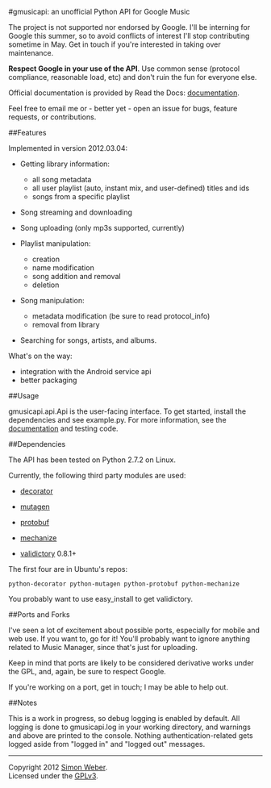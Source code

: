 #gmusicapi: an unofficial Python API for Google Music

The project is not supported nor endorsed by Google. I'll be interning for Google this summer, so to avoid conflicts of interest I'll stop contributing sometime in May. Get in touch if you're interested in taking over maintenance.

**Respect Google in your use of the API**. Use common sense (protocol compliance, reasonable load, etc) and don't ruin the fun for everyone else.

Official documentation is provided by Read the Docs: [documentation](http://readthedocs.org/docs/unofficial-google-music-api/en/latest).

Feel free to email me or - better yet - open an issue for bugs, feature requests, or contributions.

##Features

Implemented in version 2012.03.04:

* Getting library information:
    * all song metadata
    * all user playlist (auto, instant mix, and user-defined) titles and ids
    * songs from a specific playlist

* Song streaming and downloading

* Song uploading (only mp3s supported, currently)

* Playlist manipulation:
    * creation
    * name modification
    * song addition and removal
    * deletion

* Song manipulation:
    * metadata modification (be sure to read protocol_info)
    * removal from library

* Searching for songs, artists, and albums.

What's on the way:

* integration with the Android service api
* better packaging

##Usage

gmusicapi.api.Api is the user-facing interface.
To get started, install the dependencies and see example.py. For more information, see the [documentation](http://readthedocs.org/docs/unofficial-google-music-api/en/latest) and testing code.

##Dependencies

The API has been tested on Python 2.7.2 on Linux.

Currently, the following third party modules are used:

* [decorator](http://pypi.python.org/pypi/decorator)

* [mutagen](http://code.google.com/p/mutagen)

* [protobuf](http://code.google.com/p/protobuf)

* [mechanize](http://wwwsearch.sourceforge.net/mechanize/)

* [validictory](http://pypi.python.org/pypi/validictory) 0.8.1+

The first four are in Ubuntu's repos:
    
    python-decorator python-mutagen python-protobuf python-mechanize

You probably want to use easy_install to get validictory.


##Ports and Forks

I've seen a lot of excitement about possible ports, especially for mobile and web use. If you want to, go for it! You'll probably want to ignore anything related to Music Manager, since that's just for uploading.

Keep in mind that ports are likely to be considered derivative works under the GPL, and, again, be sure to respect Google.

If you're working on a port, get in touch; I may be able to help out.

##Notes

This is a work in progress, so debug logging is enabled by default.
All logging is done to gmusicapi.log in your working directory, and warnings and above are printed to the console.
Nothing authentication-related gets logged aside from "logged in" and "logged out" messages.


- - -
  

Copyright 2012 [Simon Weber](https://plus.google.com/103350848301234480355).  
Licensed under the [GPLv3](http://www.gnu.org/licenses/gpl.txt).
